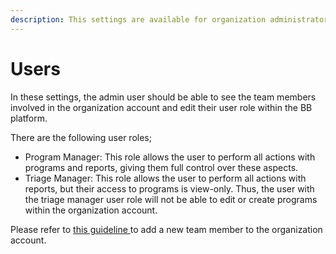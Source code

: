 ```yaml
---
description: This settings are available for organization administrators
---
```


# Users

In these settings, the admin user should be able to see the team members involved in the organization account and edit their user role within the BB platform.&#x20;

There are the following user roles;

* Program Manager: This role allows the user to perform all actions with programs and reports, giving them full control over these aspects.
* Triage Manager: This role allows the user to perform all actions with reports, but their access to programs is view-only. Thus, the user with the triage manager user role will not be able to edit or create programs within the organization account.

Please refer to [this guideline ](https://app.gitbook.com/s/PCCIJdCJiCYilTfYWBxh/organizations/organization-settings)to add a new team member to the organization account.
